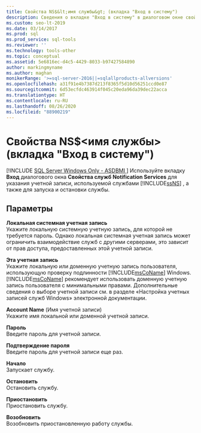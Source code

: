 ```yaml
---
title: Свойства NS$&lt;имя службы&gt; (вкладка "Вход в систему")
description: Сведения о вкладке "Вход в систему" в диалоговом окне свойств служб Notification Services в SQL Server. Узнайте, как указать учетную запись, а также запустить или остановить работу службы.
ms.custom: seo-lt-2019
ms.date: 03/14/2017
ms.prod: sql
ms.prod_service: sql-tools
ms.reviewer: ''
ms.technology: tools-other
ms.topic: conceptual
ms.assetid: 5e6816ec-d4c5-4429-8033-b97427584890
author: markingmyname
ms.author: maghan
monikerRange: '>=sql-server-2016||=sqlallproducts-allversions'
ms.openlocfilehash: a31f91e4b7387d213f8365f5d10d56251ccd0e87
ms.sourcegitcommit: 6d53ecfdc463914f045c20eda96da39dec22acca
ms.translationtype: HT
ms.contentlocale: ru-RU
ms.lasthandoff: 08/26/2020
ms.locfileid: "88900219"
---
```

# <a name="nsltservice-namegt-properties-log-on-tab"></a>Свойства NS$&lt;имя службы&gt; (вкладка "Вход в систему")
[!INCLUDE [SQL Server Windows Only - ASDBMI ](../../includes/applies-to-version/sql-windows-only-asdbmi.md)]
  Используйте вкладку **Вход** диалогового окна **Свойства служб Notification Services** для указания учетной записи, используемой службами [!INCLUDE[ssNS](../../includes/ssns-md.md)] , а также для запуска и остановки службы.  
  
## <a name="options"></a>Параметры  
 **Локальная системная учетная запись**  
 Укажите локальную системную учетную запись, для которой не требуется пароль. Однако локальная системная учетная запись может ограничить взаимодействие служб с другими серверами, это зависит от прав доступа, предоставленных этой учетной записи.  
  
 **Эта учетная запись**  
 Укажите локальную или доменную учетную запись пользователя, использующую проверку подлинности [!INCLUDE[msCoName](../../includes/msconame-md.md)] Windows. [!INCLUDE[msCoName](../../includes/msconame-md.md)] рекомендует использовать доменную учетную запись пользователя с минимальными правами. Дополнительные сведения о выборе учетной записи см. в разделе «Настройка учетных записей служб Windows» электронной документации.  
  
 **Account Name** (Имя учетной записи)  
 Укажите имя локальной или доменной учетной записи.  
  
 **Пароль**  
 Введите пароль для учетной записи.  
  
 **Подтверждение пароля**  
 Введите пароль для учетной записи еще раз.  
  
 **Начало**  
 Запускает службу.  
  
 **Остановить**  
 Остановить службу.  
  
 **Приостановить**  
 Приостановить службу.  
  
 **Возобновить**  
 Возобновить приостановленную работу службы.  
  
  
